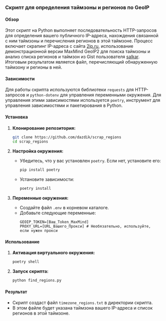 ### Скрипт для определения таймзоны и регионов по GeoIP

#### Обзор
Этот скрипт на Python выполняет последовательность HTTP-запросов для определения вашего публичного IP-адреса, нахождения связанной с ним таймзоны и перечисления регионов в этой таймзоне. Процесс включает скрапинг IP-адреса с сайта [2ip.ru](https://2ip.ru/), использование демонстрационной версии MaxMind GeoIP2 для поиска таймзоны и анализ списка регионов и таймзон из Gist пользователя [salkar](https://gist.github.com/salkar/19df1918ee2aed6669e2). Итоговым результатом является файл, перечисляющий обнаруженную таймзону и регионы в ней.

#### Зависимости
Для работы скрипта используются библиотеки `requests` для HTTP-запросов и `python-dotenv` для управления переменными окружения. Для управления этими зависимостями используется `poetry`, инструмент для управления зависимостями и пакетирования в Python.

#### Установка
1. **Клонирование репозитория:**
   ```bash
   git clone https://github.com/dazdik/scrap_regions
   cd scrap_regions
   ```

2. **Настройка окружения:**
   - Убедитесь, что у вас установлен `poetry`. Если нет, установите его:
     ```bash
     pip install poetry
     ```
   - Установите зависимости:
     ```bash
     poetry install
     ```

3. **Переменные окружения:**
   - Создайте файл `.env` в корневом каталоге.
   - Добавьте следующие переменные:
     ```
     GEOIP_TOKEN=[Ваш_Token_MaxMind]
     PROXY_URL=[URL_Вашего_Прокси] # Необязательно, используйте, если нужен прокси
     ```

#### Использование
1. **Активация виртуального окружения:**
   ```bash
   poetry shell
   ```

2. **Запуск скрипта:**
   ```bash
   python find_regions.py
   ```

#### Результат
- Скрипт создаст файл `timezone_regions.txt` в директории скрипта.
- В этом файле будет указана таймзона вашего IP-адреса и список регионов в этой таймзоне.

